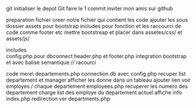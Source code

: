 git
    initialiser le depot Git
    faire le 1 commit 
    inviter mon amis sur github
    
preparation fichier
    creer notre fichier qui contient les code 
    ajouter les sous dossier 
        assets pour bootstrap 
        includes pour fonction et les raccourci de code comme footer etc 
        mettre bootstreap et placer dans assetes/css/ et assets/js/

includes\
    config.php
        pour dbconnect
    header.php et footer.php
        integration bootstrap et avec balise semantique // racourci

code mere\ 
    departements.php 
        connection db avec config.php
        recuper list departement et manager
        afficher les donne dans un tableau
        ajouter lien voir employes / chaque departement 
    employees.php 
        recuperer les numero des departement 
        charge list des employe du departement actuel
        affiche info 
    index.php
        redirection ver departments.php

